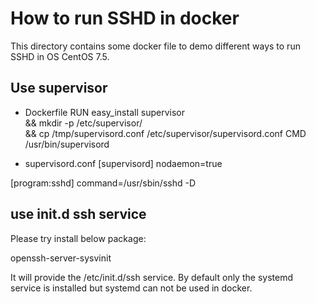 # How to run SSHD in docker


This directory contains some docker file to demo different ways to 
run SSHD in OS CentOS 7.5.

## Use supervisor

* Dockerfile
RUN easy_install supervisor \
    && mkdir -p /etc/supervisor/ \
    && cp /tmp/supervisord.conf /etc/supervisor/supervisord.conf
CMD  /usr/bin/supervisord

* supervisord.conf
[supervisord]
nodaemon=true

[program:sshd]
command=/usr/sbin/sshd -D

## use init.d ssh service

Please try install below package:

openssh-server-sysvinit

It will provide the /etc/init.d/ssh service.  By default only the systemd
service is installed but systemd can not be used in docker.

